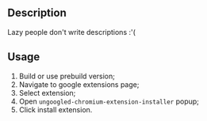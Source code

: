 ## Description
Lazy people don't write descriptions :'(

## Usage
1) Build or use prebuild version;
2) Navigate to google extensions page;
3) Select extension;
4) Open `ungoogled-chromium-extension-installer` popup;
5) Click install extension.
